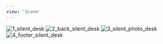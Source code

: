 ```yaml
---
view: 'Scene'
---
```


![1_silent_desk](/lovemanifest/media/galleries/silent/1_silent_desk.jpg?v=2)
![2_back_silent_desk](/lovemanifest/media/galleries/silent/2_back_silent_desk.jpg?v=2)
![3_silent_photo_desk](/lovemanifest/media/galleries/silent/3_silent_photo_desk.jpg?v=2)
![4_footer_silent_desk](/lovemanifest/media/galleries/silent/4_footer_silent_desk.jpg?v=2)
